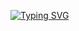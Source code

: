 [![Typing SVG](https://readme-typing-svg.herokuapp.com/?lines=Hi+there+I'm+Alejandra+✌🏽)](https://git.io/typing-svg)

<!--
**Alejae1998/Alejae1998** is a ✨ _special_ ✨ repository because its `README.md` (this file) appears on your GitHub profile.


 🌱 I’m currently enrolled at Alchemy Code Lab learning Full Stack Web Development
 📍 Beased in Portland, Oregon
 🔭 I'm currentrly expanding my knoelwdge about web development. Which consists of:
     -Languages: HTML, CSS, JavaScript, Python
     -Environments/Frameworks: React, Material-UI, Node.js
     -Testing: Jest, SuperTest, React Testing Library
     -Dev Tools: VScode, Github, Netlify
     -Databases: Supabase, Postgres/SQL
     -Best Practices: TDD, Pair Programming

  💬 Feel free to reach out to me at https://www.linkedin.com/in/alejandrael-dasouki/
